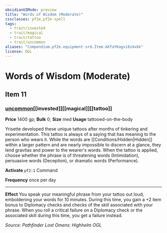 ```yaml
---
obsidianUIMode: preview
title: "Words of Wisdom (Moderate)"
cssclasses: pf2e,pf2e-spell
tags:
  - trait/invested
  - trait/magical
  - trait/tattoo
  - trait/uncommon
aliases: "Compendium.pf2e.equipment-srd.Item.mXfoYKagvi8z4xkk"
license: OGL
---
```

# Words of Wisdom (Moderate)
## Item 11
### [uncommon](uncommon "Uncommon Rarity Trait")[[invested]][[magical]][[tattoo]]


**Price** 1400 gp; 
**Bulk** 0; **Size** med
**Usage** tattooed-on-the-body

Yrisette developed these unique tattoos after months of tinkering and experimentation. This tattoo is always of a saying that has meaning to the person who wears it. While the words are [[Conditions/Hidden|Hidden]] within a larger pattern and are nearly impossible to discern at a glance, they lend gravitas and power to the wearer's words. When the tattoo is applied, choose whether the phrase is of threatening words (Intimidation), persuasive words (Deception), or dramatic words (Performance).

**Activate** `pf2:1` Command

**Frequency** once per day

* * *

**Effect** You speak your meaningful phrase from your tattoo out loud, emboldening your words for 10 minutes. During this time, you gain a +2 item bonus to Diplomacy checks and checks of the skill associated with your phrase. When you roll a critical failure on a Diplomacy check or the associated skill during this time, you get a failure instead.

*Source: Pathfinder Lost Omens: Highhelm*
*OGL*